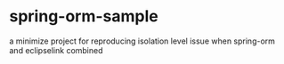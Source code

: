 # spring-orm-sample
a minimize project for reproducing isolation level issue when spring-orm and eclipselink combined 
